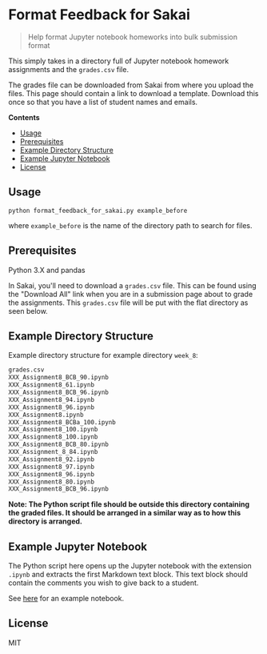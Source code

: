 # Format Feedback for Sakai

> Help format Jupyter notebook homeworks into bulk submission format

This simply takes in a directory full of Jupyter notebook homework assignments
and the `grades.csv` file.

The grades file can be downloaded from Sakai from where you upload the files.
This page should contain a link to download a template.  Download this once so
that you have a list of student names and emails.

**Contents**

- [Usage](#usage)
- [Prerequisites](#prerequisites)
- [Example Directory Structure](#example-directory-structure)
- [Example Jupyter Notebook](#example-jupyter-notebook)
- [License](#license)

## Usage

```shell
python format_feedback_for_sakai.py example_before
```

where `example_before` is the name of the directory path to search for files.

## Prerequisites

Python 3.X and pandas

In Sakai, you'll need to download a `grades.csv` file. This can be found using
the "Download All" link when you are in a submission page about to grade the
assignments. This `grades.csv` file will be put with the flat directory as seen
below.

## Example Directory Structure

Example directory structure for example directory `week_8`:

```txt
grades.csv
XXX_Assignment8_BCB_90.ipynb
XXX_Assignment8_61.ipynb
XXX_Assignment8_BCB_96.ipynb
XXX_Assignment8_94.ipynb
XXX_Assignment8_96.ipynb
XXX_Assignment8.ipynb
XXX_Assignment8_BCBa_100.ipynb
XXX_Assignment8_100.ipynb
XXX_Assignment8_100.ipynb
XXX_Assignment8_BCB_80.ipynb
XXX_Assignment_8_84.ipynb
XXX_Assignment8_92.ipynb
XXX_Assignment8_97.ipynb
XXX_Assignment8_96.ipynb
XXX_Assignment8_80.ipynb
XXX_Assignment8_BCB_96.ipynb
```

**Note: The Python script file should be outside this directory containing the
graded files. It should be arranged in a similar way as to how this directory
is arranged.**

## Example Jupyter Notebook

The Python script here opens up the Jupyter notebook with the extension `.ipynb`
and extracts the first Markdown text block. This text block should contain the
comments you wish to give back to a student.

See [here](./example_before/a_Assignment5_50.ipynb) for an example notebook.

## License

MIT
